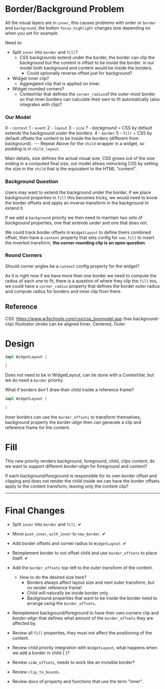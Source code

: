 # Border/Background Problem

All the visual layers are in `inner`, this causes problems with order or `border` and `background`, the button `focus_highlight` changes
size depending on when you set for example.

Need to:

* Split `inner` into `border` and `fill`?
    - CSS backgrounds extend under the border, the border can clip the background but the content is offset to be inside the border.
        in our model both background and content would be inside the borders. 
        - Could optionally reverse offset just for background?
* Widget inner clip?
    - Aggregated clip  that is applied on inner.
* Widget rounded corners?
    - ContextVar that defines the `corner_radius`of the outer-most border so that inner borders can calculate their
        own to fit automatically (also integrates with clip)?

### Our Model

0 - `context`
1 - `event` 
2 - `layout`
3 - `size`
? - *background* = CSS by default extends the background *under* the borders.
4 - `border`
5 - `fill` = CSS by default offsets the content to be inside the borders (different from background).
--- Repeat Above for the `child` wrapper in a widget, so *padding* is in `child_layout`.

Main details, size defines the actual visual size, CSS grows out of the size ending in a computed final size,
out model allows mimicking CSS by setting the size in the `child` that is the equivalent to the HTML "content".

### Background Question

Users may want to extend the background under the border, if we place background properties in `fill` this becomes tricky, 
we would need to know the border offsets and apply an inverse transform in the background to extend it.

If we add a `background` priority we then need to maintain two sets of *background* properties, one that extends under and one that does not.

We could track border offsets in `WidgetLayout` to define theirs combined offset, then have a `context` property that sets config for `new_fill`
to insert the inverted transform, **the corner rounding clip is an open question**.

### Round Corners

Should corner angles be a `context` config property for the widget?

As it is right now if we have more then one border we need to compute the radius of each one to fit, there is a question of where they
clip the `fill` too, we could have a `corner_radius` property that defines the border *outer* radius and compute radius for borders and inner
clip from there.

## Reference

CSS: https://www.w3schools.com/css/css_boxmodel.asp (has background-clip)
Illustrator *stroke* can be aligned Inner, Centered, Outer.

# Design

```rust
impl WidgetLayout {

}
```

Does not need to be in WidgetLayout, can be done with a ContextVar, but we do need a `border` priority.

What if borders don't draw their child inside a reference frame?

```rust
impl WidgetLayout {

}
```

Inner borders can use the `border_offsets` to transform themselves, background property the *border-align* then can generate
a clip and reference frame for the content.

# Fill

This new priority renders background, foreground, child, clips content, do we want to support different *border-align* for 
foreground and content? 

If each background/foreground is responsible for its own border offset and clipping and does not render the child inside we
can have the border offsets apply to the content transform, leaving only the content clip?

-------------------------------------

# Final Changes

* Split `inner` into `border` and `fill`. ✔
* Move `push_inner`, `with_inner` to `new_border`. ✔
* Add border offsets and corner radius to `WidgetLayout`. ✔
* Reimplement border to not offset child and use `border_offsets` to place itself. ✔
* Add the `border_offsets` top-left to the outer transform of the content.
    - How to do the desired size here?
        - Borders always affect layout size and next outer transform, but no render reference frame!
        - Child will naturally be inside border only.
        - Background properties that want to be inside the border need to arrange using the `border_offsets`.

* Reimplement background/foreground to have their own corners clip and *border-align* that defines what amount of the 
  `border_offsets` they are affected by.
* Review all `fill` properties, they must not affect the positioning of the content.
* Review child priority integration with `WidgetLayout`, what happens when we add a border in child { }?
* Review `side_offsets`, needs to work like an invisible border? 
* Review `clip_to_bounds`.
* Review docs of property and functions that use the term "inner".